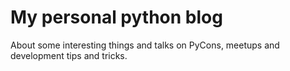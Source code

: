# My personal python blog 

About some interesting things and talks on PyCons, meetups and development tips and tricks. 
